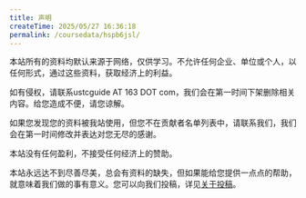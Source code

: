```yaml
---
title: 声明
createTime: 2025/05/27 16:36:18
permalink: /coursedata/hspb6jsl/
---
```


本站所有的资料均默认来源于网络，仅供学习。不允许任何企业、单位或个人，以任何形式，通过这些资料，获取经济上的利益。

如有侵权，请联系ustcguide AT 163 DOT com，我们会在第一时间下架删除相关内容。给您造成不便，请您谅解。

如果您发现您的资料被我站使用，但您不在贡献者名单列表中，请联系我们，我们会在第一时间修改并表达对您无尽的感谢。

本站没有任何盈利，不接受任何经济上的赞助。

本站永远达不到尽善尽美，总会有资料的缺失，但如果能给您提供一点点的帮助，就意味着我们做的事有意义。您可以向我们投稿，详见[关于投稿](guan-yu-tou-gao.md)。
